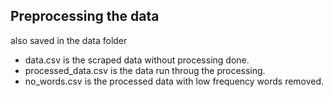 ## Preprocessing the data
also saved in the data folder
- data.csv is the scraped data without processing done.
- processed_data.csv is the data run throug the processing.
- no_words.csv is the processed data with low frequency words removed.

